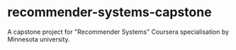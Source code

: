 # recommender-systems-capstone
A capstone project for "Recommender Systems" Coursera specialisation by Minnesota university.
